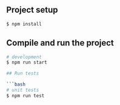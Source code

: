 ## Project setup

```bash
$ npm install
```

## Compile and run the project

````bash
# development
$ npm run start

## Run tests

```bash
# unit tests
$ npm run test
````

